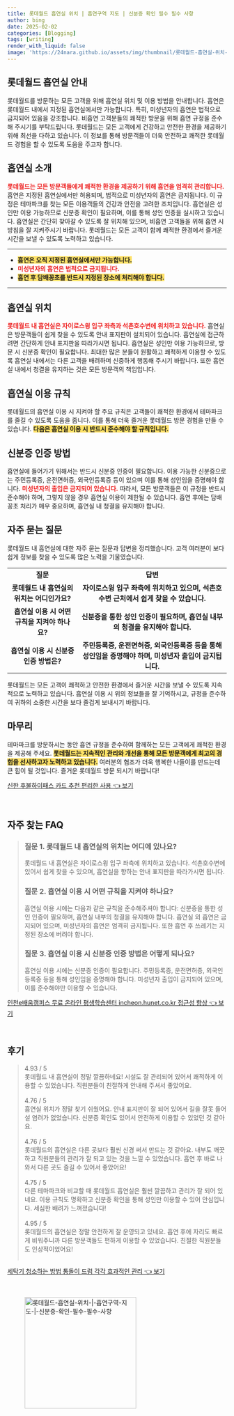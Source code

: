 ```yaml
---
title: 롯데월드 흡연실 위치 | 흡연구역 지도 | 신분증 확인 필수 필수 사항
author: bing
date: 2025-02-02
categories: [Blogging]
tags: [writing]
render_with_liquid: false
image: 'https://24nara.github.io/assets/img/thumbnail/롯데월드-흡연실-위치-|-흡연구역-지도-|-신분증-확인-필수-필수-사항.webp'
---
```



<h2 id='롯데월드_흡연실_안내'>롯데월드 흡연실 안내</h2>

<p>롯데월드를 방문하는 모든 고객을 위해 흡연실 위치 및 이용 방법을 안내합니다. 흡연은 롯데월드 내에서 지정된 흡연실에서만 가능합니다. 특히, 미성년자의 흡연은 법적으로 금지되어 있음을 강조합니다. 비흡연 고객분들의 쾌적한 방문을 위해 흡연 규정을 준수해 주시기를 부탁드립니다. 롯데월드는 모든 고객에게 건강하고 안전한 환경을 제공하기 위해 최선을 다하고 있습니다. 이 정보를 통해 방문객들이 더욱 안전하고 쾌적한 롯데월드 경험을 할 수 있도록 도움을 주고자 합니다.</p>

<h2 id='흡연실_소개'>흡연실 소개</h2>

<p><b><span style="color: #ee2323;">롯데월드는 모든 방문객들에게 쾌적한 환경을 제공하기 위해 흡연을 엄격히 관리합니다.</span></b> 흡연은 지정된 흡연실에서만 허용되며, 법적으로 미성년자의 흡연은 금지됩니다. 이 규정은 테마파크를 찾는 모든 이용객들의 건강과 안전을 고려한 조치입니다. 흡연실은 성인만 이용 가능하므로 신분증 확인이 필요하며, 이를 통해 성인 인증을 실시하고 있습니다. 흡연실은 간단히 찾아갈 수 있도록 잘 위치해 있으며, 비흡연 고객들을 위해 흡연 시 방침을 잘 지켜주시기 바랍니다. 롯데월드는 모든 고객이 함께 쾌적한 환경에서 즐거운 시간을 보낼 수 있도록 노력하고 있습니다.</p>

<hr />

<ul>
    <li><b><span style="background-color: #ffe066;">흡연은 오직 지정된 흡연실에서만 가능합니다.</span></b></li>
    <li><b><span style="color: #ee2323;">미성년자의 흡연은 법적으로 금지됩니다.</span></b></li>
    <li><b><span style="background-color: #ffe066;">흡연 후 담배꽁초를 반드시 지정된 장소에 처리해야 합니다.</span></b></li>
</ul>

<hr />

<h2 id='흡연실_위치'>흡연실 위치</h2>

<p><b><span style="color: #ee2323;">롯데월드 내 흡연실은 자이로스윙 입구 좌측과 석촌호수변에 위치하고 있습니다.</span></b> 흡연실은 방문객들이 쉽게 찾을 수 있도록 안내 표지판이 설치되어 있습니다. 흡연실에 접근하려면 간단하게 안내 표지판을 따라가시면 됩니다. 흡연실은 성인만 이용 가능하므로, 방문 시 신분증 확인이 필요합니다. 최대한 많은 분들이 원활하고 쾌적하게 이용할 수 있도록 흡연실 내에서는 다른 고객을 배려하며 신중하게 행동해 주시기 바랍니다. 또한 흡연실 내에서 청결을 유지하는 것은 모든 방문객의 책임입니다.</p>

<h2 id='흡연실_이용규칙'>흡연실 이용 규칙</h2>

<p>롯데월드의 흡연실 이용 시 지켜야 할 주요 규칙은 고객들이 쾌적한 환경에서 테마파크를 즐길 수 있도록 도움을 줍니다. 이를 통해 더욱 즐거운 롯데월드 방문 경험을 만들 수 있습니다. <b><span style="background-color: #ffe066;">다음은 흡연실 이용 시 반드시 준수해야 할 규칙입니다.</span></b></p>

<h2 id='신분증_인증방법'>신분증 인증 방법</h2>

<p>흡연실에 들어가기 위해서는 반드시 신분증 인증이 필요합니다. 이용 가능한 신분증으로는 주민등록증, 운전면허증, 외국인등록증 등이 있으며 이를 통해 성인임을 증명해야 합니다. <b><span style="color: #ee2323;">미성년자의 출입은 금지되어 있습니다.</span></b> 따라서, 모든 방문객들은 이 규정을 반드시 준수해야 하며, 그렇지 않을 경우 흡연실 이용이 제한될 수 있습니다. 흡연 후에는 담배꽁초 처리가 매우 중요하며, 흡연실 내 청결을 유지해야 합니다.</p>

<h2 id='자주_묻는_질문'>자주 묻는 질문</h2>

<p>롯데월드 내 흡연실에 대한 자주 묻는 질문과 답변을 정리했습니다. 고객 여러분이 보다 쉽게 정보를 찾을 수 있도록 많은 노력을 기울였습니다.</p>

<table>
    <tr>
        <td style="text-align: center; height: 17px;"><b>질문</b></td>
        <td style="text-align: center; height: 17px;"><b>답변</b></td>
    </tr>
    <tr>
        <td style="text-align: center; height: 17px;"><b>롯데월드 내 흡연실의 위치는 어디인가요?</b></td>
        <td style="text-align: center; height: 17px;"><b>자이로스윙 입구 좌측에 위치하고 있으며, 석촌호수변 근처에서 쉽게 찾을 수 있습니다.</b></td>
    </tr>
    <tr>
        <td style="text-align: center; height: 17px;"><b>흡연실 이용 시 어떤 규칙을 지켜야 하나요?</b></td>
        <td style="text-align: center; height: 17px;"><b>신분증을 통한 성인 인증이 필요하며, 흡연실 내부의 청결을 유지해야 합니다.</b></td>
    </tr>
    <tr>
        <td style="text-align: center; height: 17px;"><b>흡연실 이용 시 신분증 인증 방법은?</b></td>
        <td style="text-align: center; height: 17px;"><b>주민등록증, 운전면허증, 외국인등록증 등을 통해 성인임을 증명해야 하며, 미성년자 출입이 금지됩니다.</b></td>
    </tr>
</table>

<p>롯데월드는 모든 고객이 쾌적하고 안전한 환경에서 즐거운 시간을 보낼 수 있도록 지속적으로 노력하고 있습니다. 흡연실 이용 시 위의 정보들을 잘 기억하시고, 규정을 준수하여 귀하의 소중한 시간을 보다 즐겁게 보내시기 바랍니다.</p>

<h2 id='마무리'>마무리</h2>

<p>테마파크를 방문하시는 동안 흡연 규정을 준수하여 함께하는 모든 고객에게 쾌적한 환경을 제공해 주세요. <b><span style="background-color: #ffe066;">롯데월드는 지속적인 관리와 개선을 통해 모든 방문객에게 최고의 경험을 선사하고자 노력하고 있습니다.</span></b> 여러분의 협조가 더욱 행복한 나들이를 만드는데 큰 힘이 될 것입니다. 즐거운 롯데월드 방문 되시기 바랍니다!</p>


<p><a class="click-button" title="신한 후불하이패스 카드 추천 편리한 사용" href="https://24nara.github.io/posts/%EC%8B%A0%ED%95%9C-%ED%9B%84%EB%B6%88%ED%95%98%EC%9D%B4%ED%8C%A8%EC%8A%A4-%EC%B9%B4%EB%93%9C-%EC%B6%94%EC%B2%9C-%ED%8E%B8%EB%A6%AC%ED%95%9C-%EC%82%AC%EC%9A%A9/" rel="dofollow">신한 후불하이패스 카드 추천 편리한 사용 👈 보기</a></p><br>
<h2 id='자주_찾는_FAQ'>자주 찾는 FAQ</h2>
<div itemscope="" itemtype="https://schema.org/FAQPage"> 
<blockquote> 
<div itemscope="" itemprop="mainEntity" itemtype="https://schema.org/Question"> 
<h3 itemprop="name">질문 1. 롯데월드 내 흡연실의 위치는 어디에 있나요?</h3> 
<div itemscope="" itemprop="acceptedAnswer" itemtype="https://schema.org/Answer"> 
<span itemprop="text"> <p>롯데월드 내 흡연실은 자이로스윙 입구 좌측에 위치하고 있습니다. 석촌호수변에 있어서 쉽게 찾을 수 있으며, 흡연실을 향하는 안내 표지판을 따라가시면 됩니다.</p> </span> 
</div> 
</div> 
<div itemscope="" itemprop="mainEntity" itemtype="https://schema.org/Question"> 
<h3 itemprop="name">질문 2. 흡연실 이용 시 어떤 규칙을 지켜야 하나요?</h3> 
<div itemscope="" itemprop="acceptedAnswer" itemtype="https://schema.org/Answer"> 
<span itemprop="text"> <p>흡연실 이용 시에는 다음과 같은 규칙을 준수해주셔야 합니다: 신분증을 통한 성인 인증이 필요하며, 흡연실 내부의 청결을 유지해야 합니다. 흡연실 외 흡연은 금지되어 있으며, 미성년자의 흡연은 엄격히 금지됩니다. 또한 흡연 후 쓰레기는 지정된 장소에 버려야 합니다.</p> </span> 
</div> 
</div> 
<div itemscope="" itemprop="mainEntity" itemtype="https://schema.org/Question"> 
<h3 itemprop="name">질문 3. 흡연실 이용 시 신분증 인증 방법은 어떻게 되나요?</h3> 
<div itemscope="" itemprop="acceptedAnswer" itemtype="https://schema.org/Answer"> 
<span itemprop="text"> <p>흡연실 이용 시에는 신분증 인증이 필요합니다. 주민등록증, 운전면허증, 외국인등록증 등을 통해 성인임을 증명해야 합니다. 미성년자 출입이 금지되어 있으며, 이를 준수해야만 이용할 수 있습니다.</p> </span> 
</div> 
</div> 
</blockquote> 
</div>
<p><a class="click-button" title="인천e배움캠퍼스 무료 온라인 평생학습센터 incheon.hunet.co.kr 접근성 향상" href="https://24nara.github.io/posts/%EC%9D%B8%EC%B2%9Ce%EB%B0%B0%EC%9B%80%EC%BA%A0%ED%8D%BC%EC%8A%A4-%EB%AC%B4%EB%A3%8C-%EC%98%A8%EB%9D%BC%EC%9D%B8-%ED%8F%89%EC%83%9D%ED%95%99%EC%8A%B5%EC%84%BC%ED%84%B0-incheon.hunet.co.kr-%EC%A0%91%EA%B7%BC%EC%84%B1-%ED%96%A5%EC%83%81/" rel="dofollow">인천e배움캠퍼스 무료 온라인 평생학습센터 incheon.hunet.co.kr 접근성 향상 👈 보기</a></p><br>
<h2 id='후기'>후기</h2>
<div itemscope itemtype="https://schema.org/Product">
  <blockquote>
  <div itemprop="review" itemscope itemtype="https://schema.org/Review">
      <div itemprop="reviewRating" itemscope itemtype="https://schema.org/Rating"> <span itemprop="ratingValue">4.93</span> / <span itemprop="bestRating">5</span> </div>
      <span itemprop="reviewBody">롯데월드 내 흡연실이 정말 깔끔하네요! 시설도 잘 관리되어 있어서 쾌적하게 이용할 수 있었습니다. 직원분들이 친절하게 안내해 주셔서 좋았어요.</span>
  </div>
  <br>
  <div itemprop="review" itemscope itemtype="https://schema.org/Review">
      <div itemprop="reviewRating" itemscope itemtype="https://schema.org/Rating"> <span itemprop="ratingValue">4.76</span> / <span itemprop="bestRating">5</span> </div>
      <span itemprop="reviewBody">흡연실 위치가 정말 찾기 쉬웠어요. 안내 표지판이 잘 되어 있어서 길을 잘못 들어설 염려가 없었습니다. 신분증 확인도 있어서 안전하게 이용할 수 있었던 것 같아요.</span>
  </div>
  <br>
  <div itemprop="review" itemscope itemtype="https://schema.org/Review">
      <div itemprop="reviewRating" itemscope itemtype="https://schema.org/Rating"> <span itemprop="ratingValue">4.76</span> / <span itemprop="bestRating">5</span> </div>
      <span itemprop="reviewBody">롯데월드의 흡연실은 다른 곳보다 훨씬 신경 써서 만드는 것 같아요. 내부도 깨끗하고 직원분들의 관리가 잘 되고 있는 것을 느낄 수 있었습니다. 흡연 후 바로 나와서 다른 곳도 즐길 수 있어서 좋았어요!</span>
  </div>
  <br>
  <div itemprop="review" itemscope itemtype="https://schema.org/Review">
      <div itemprop="reviewRating" itemscope itemtype="https://schema.org/Rating"> <span itemprop="ratingValue">4.75</span> / <span itemprop="bestRating">5</span> </div>
      <span itemprop="reviewBody">다른 테마파크와 비교할 때 롯데월드 흡연실은 훨씬 깔끔하고 관리가 잘 되어 있네요. 이용 규칙도 명확하고 신분증 확인을 통해 성인만 이용할 수 있어 안심입니다. 세심한 배려가 느껴졌습니다!</span>
  </div>
  <br>
  <div itemprop="review" itemscope itemtype="https://schema.org/Review">
      <div itemprop="reviewRating" itemscope itemtype="https://schema.org/Rating"> <span itemprop="ratingValue">4.95</span> / <span itemprop="bestRating">5</span> </div>
      <span itemprop="reviewBody">롯데월드의 흡연실은 정말 안전하게 잘 운영되고 있네요. 흡연 후에 자리도 빠르게 비워주니까 다른 방문객들도 편하게 이용할 수 있었습니다. 친절한 직원분들도 인상적이었어요!</span>
  </div>
  <br>
  </blockquote>
</div>
<p><a class="click-button" title="세탁기 청소하는 방법 통돌이 드럼 각각 효과적인 관리" href="https://24nara.github.io/posts/%EC%84%B8%ED%83%81%EA%B8%B0-%EC%B2%AD%EC%86%8C%ED%95%98%EB%8A%94-%EB%B0%A9%EB%B2%95-%ED%86%B5%EB%8F%8C%EC%9D%B4-%EB%93%9C%EB%9F%BC-%EA%B0%81%EA%B0%81-%ED%9A%A8%EA%B3%BC%EC%A0%81%EC%9D%B8-%EA%B4%80%EB%A6%AC/" rel="dofollow">세탁기 청소하는 방법 통돌이 드럼 각각 효과적인 관리 👈 보기</a></p><br>
<figure class="image"><img src="https://24nara.github.io/assets/img/thumbnail/롯데월드-흡연실-위치-|-흡연구역-지도-|-신분증-확인-필수-필수-사항.webp" alt="롯데월드-흡연실-위치-|-흡연구역-지도-|-신분증-확인-필수-필수-사항" width="256" height="256"></figure>